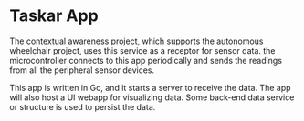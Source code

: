 # Taskar App
The contextual awareness project, which supports the autonomous
wheelchair project, uses this service as a receptor for sensor data.
the microcontroller connects to this app periodically and sends the
readings from all the peripheral sensor devices.

This app is written in Go, and it starts a server to receive the data.
The app will also host a UI webapp for visualizing data. Some back-end
data service or structure is used to persist the data.
